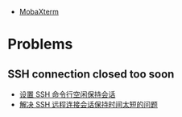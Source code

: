 
- [MobaXterm](https://mobaxterm.mobatek.net/) 


# Problems

## SSH connection closed too soon


- [设置 SSH 命令行空闲保持会话](https://www.cnblogs.com/hellxz/p/how-to-solve-ssh-timeout.html)
- [解决 SSH 远程连接会话保持时间太短的问题](https://www.seasidecrab.com/server/773.html)

